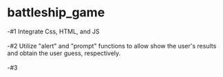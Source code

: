 # battleship_game

-#1 Integrate Css, HTML, and JS<br><br>
-#2 Utilize "alert" and "prompt" functions to allow show the user's results and obtain the user guess, respectively. <br><br>
-#3 
